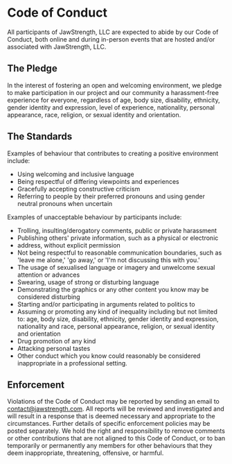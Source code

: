 # Code of Conduct
All participants of JawStrength, LLC are expected to abide by our Code of
Conduct, both online and during in-person events that are hosted and/or
associated with JawStrength, LLC.

## The Pledge
In the interest of fostering an open and welcoming environment, we pledge to
make participation in our project and our community a harassment-free
experience for everyone, regardless of age, body size, disability, ethnicity,
gender identity and expression, level of experience, nationality, personal
appearance, race, religion, or sexual identity and orientation.

## The Standards
Examples of behaviour that contributes to creating a positive environment
include:
- Using welcoming and inclusive language
- Being respectful of differing viewpoints and experiences
- Gracefully accepting constructive criticism
- Referring to people by their preferred pronouns and using gender neutral pronouns when uncertain

Examples of unacceptable behaviour by participants include:
- Trolling, insulting/derogatory comments, public or private harassment
- Publishing others' private information, such as a physical or electronic
- address, without explicit permission
- Not being respectful to reasonable communication boundaries, such as 'leave me alone,' 'go away,' or 'I'm not discussing this with you.'
- The usage of sexualised language or imagery and unwelcome sexual attention or advances
- Swearing, usage of strong or disturbing language
- Demonstrating the graphics or any other content you know may be
considered disturbing
- Starting and/or participating in arguments related to politics to
- Assuming or promoting any kind of inequality including but not limited to: age, body size, disability, ethnicity, gender identity and expression, nationality and race, personal appearance, religion, or sexual identity and orientation
- Drug promotion of any kind
- Attacking personal tastes
- Other conduct which you know could reasonably be considered inappropriate in a professional setting.

## Enforcement
Violations of the Code of Conduct may be reported by sending an email to
contact@jawstrength.com. All reports will be reviewed and investigated and
will result in a response that is deemed necessary and appropriate to the
circumstances. Further details of specific enforcement policies may be
posted separately.
We hold the right and responsibility to remove comments or other
contributions that are not aligned to this Code of Conduct, or to ban
temporarily or permanently any members for other behaviours that they
deem inappropriate, threatening, offensive, or harmful.
